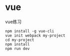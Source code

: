 # vue
vue练习  
```
npm install -g vue-cli
vue init webpack my-project
cd my-project
npm install
npm run dev 
```

